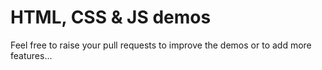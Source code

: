 # HTML, CSS & JS demos
Feel free to raise your pull requests to improve the demos or to add more features...

